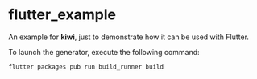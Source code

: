 # flutter_example

An example for **kiwi**, just to demonstrate how it can be used with Flutter.

To launch the generator, execute the following command:

```bash
flutter packages pub run build_runner build
```
